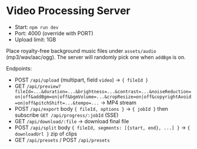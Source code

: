# Video Processing Server

- Start: `npm run dev`
- Port: 4000 (override with PORT)
- Upload limit: 1GB

Place royalty-free background music files under `assets/audio` (mp3/wav/aac/ogg). The server will randomly pick one when `addBgm` is on.

Endpoints:
- POST `/api/upload` (multipart, field `video`) -> `{ fileId }`
- GET `/api/preview?fileId=...&duration=...&brightness=...&contrast=...&noiseReduction=on|off&addBgm=on|off&bgmVolume=...&cropResize=on|off&copyrightAvoid=on|off&pitchShift=...&tempo=...` -> MP4 stream
- POST `/api/export` body `{ fileId, options }` -> `{ jobId }` then subscribe `GET /api/progress/:jobId` (SSE)
- GET `/api/download/:file` -> download final file
- POST `/api/split` body `{ fileId, segments: [{start, end}, ...] }` -> `{ downloadUrl }` zip of clips
- GET `/api/presets` / POST `/api/presets`